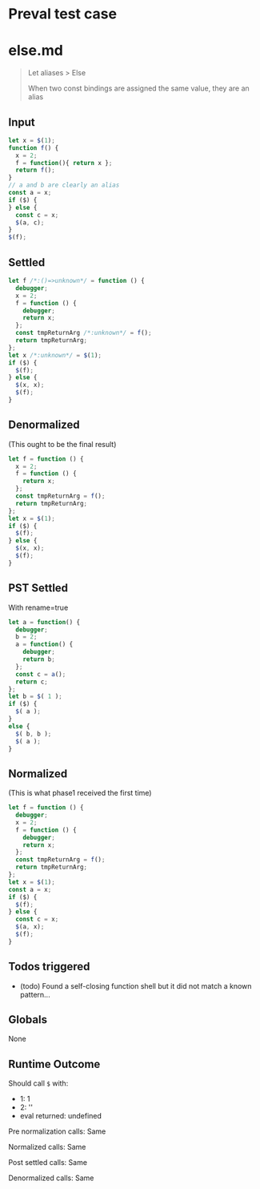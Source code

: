 # Preval test case

# else.md

> Let aliases > Else
>
> When two const bindings are assigned the same value, they are an alias

## Input

`````js filename=intro
let x = $(1);
function f() {
  x = 2;
  f = function(){ return x };
  return f();
}
// a and b are clearly an alias
const a = x;
if ($) {
} else {
  const c = x;
  $(a, c);
}
$(f);
`````


## Settled


`````js filename=intro
let f /*:()=>unknown*/ = function () {
  debugger;
  x = 2;
  f = function () {
    debugger;
    return x;
  };
  const tmpReturnArg /*:unknown*/ = f();
  return tmpReturnArg;
};
let x /*:unknown*/ = $(1);
if ($) {
  $(f);
} else {
  $(x, x);
  $(f);
}
`````


## Denormalized
(This ought to be the final result)

`````js filename=intro
let f = function () {
  x = 2;
  f = function () {
    return x;
  };
  const tmpReturnArg = f();
  return tmpReturnArg;
};
let x = $(1);
if ($) {
  $(f);
} else {
  $(x, x);
  $(f);
}
`````


## PST Settled
With rename=true

`````js filename=intro
let a = function() {
  debugger;
  b = 2;
  a = function() {
    debugger;
    return b;
  };
  const c = a();
  return c;
};
let b = $( 1 );
if ($) {
  $( a );
}
else {
  $( b, b );
  $( a );
}
`````


## Normalized
(This is what phase1 received the first time)

`````js filename=intro
let f = function () {
  debugger;
  x = 2;
  f = function () {
    debugger;
    return x;
  };
  const tmpReturnArg = f();
  return tmpReturnArg;
};
let x = $(1);
const a = x;
if ($) {
  $(f);
} else {
  const c = x;
  $(a, x);
  $(f);
}
`````


## Todos triggered


- (todo) Found a self-closing function shell but it did not match a known pattern...


## Globals


None


## Runtime Outcome


Should call `$` with:
 - 1: 1
 - 2: '<function>'
 - eval returned: undefined

Pre normalization calls: Same

Normalized calls: Same

Post settled calls: Same

Denormalized calls: Same
